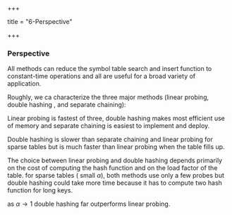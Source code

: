+++

title = "6-Perspective"

+++

### Perspective

All methods can reduce the symbol table search and insert function to constant-time operations and all are useful for a broad variety of application.

Roughly, we ca characterize the three major methods (linear probing, double hashing , and separate chaining):

Linear probing is fastest of three, double hashing makes most efficient use of memory and separate chaining is easiest to implement and deploy.

Double hashing is slower than separate chaining and linear probing for sparse tables but is much faster than linear probing when the table fills up.

The choice between linear probing and double hashing depends primarily on the cost of computing the hash function and on the load factor of the table. for sparse tables ( small $\alpha$), both methods use only a few probes but double hashing could take more time because  it has to compute two hash function for long keys.

as $\alpha \rightarrow 1$ double hashing far outperforms linear probing.

